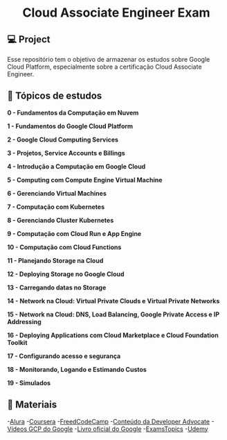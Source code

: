 <h1 align="center">Cloud Associate Engineer Exam</h1>

## 💻 Project
Esse repositório tem o objetivo de armazenar os estudos sobre Google Cloud Platform, especialmente sobre a certificação Cloud Associate Engineer.

## 🧪 Tópicos de estudos

**0 - Fundamentos da Computação em Nuvem**

**1 - Fundamentos do Google Cloud Platform**

**2 - Google Cloud Computing Services**

**3 - Projetos, Service Accounts e Billings**

**4 - Introdução a Computação em Google Cloud**

**5 - Computing com Compute Engine Virtual Machine**

**6 - Gerenciando Virtual Machines**

**7 - Computação com Kubernetes**

**8 - Gerenciando Cluster Kubernetes**

**9 - Computação com Cloud Run e App Engine**

**10 - Computação com Cloud Functions**

**11 - Planejando Storage na Cloud**

**12 - Deploying Storage no Google Cloud**

**13 - Carregando datas no Storage**

**14 - Network na Cloud: Virtual Private Clouds e Virtual Private Networks**

**15 - Network na Cloud: DNS, Load Balancing, Google Private Access e IP Addressing**

**16 - Deploying Applications com Cloud Marketplace e Cloud Foundation Toolkit**

**17 - Configurando acesso e segurança**

**18 - Monitorando, Logando e Estimando Custos**

**19 - Simulados**

## 🚀 Materiais

-[Alura](https://cursos.alura.com.br/course/google-cloud-engineer-certificacao-parte1)
-[Coursera](https://www.coursera.org/professional-certificates/cloud-engineering-gcp)
-[FreedCodeCamp](https://www.youtube.com/watch?v=jpno8FSqpc8&t=1435se)
-[Conteúdo da Developer Advocate](https://thecloudgirl.dev/)
-[Vídeos GCP do Google](https://www.youtube.com/user/googlecloudplatform)
-[Livro oficial do Google](https://www.google.com.br/books/edition/Google_Cloud_Certified_Associate_Cloud_E/YcirEAAAQBAJ?hl=pt-BR&gbpv=1&dq=Official+Google+Cloud+Certified+Associate+Cloud+Engineer&printsec=frontcover)
-[ExamsTopics](https://www.examtopics.com/exams/google/associate-cloud-engineer/?source=post_page-----4af23a742b49--------------------------------)
-[Udemy](https://www.udemy.com/course/google-cloud-certification-associate-cloud-engineer/)